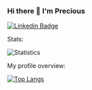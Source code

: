 ### Hi there 👋 I'm Precious

[![Linkedin Badge](https://img.shields.io/badge/LinkedIn-Precious%20Okwu-blue?style=flat-square&logo=Linkedin&logoColor=white&link=https://www.linkedin.com/in/libracoder/)](https://www.linkedin.com/in/libracoder/)

<div>
  <p>Stats: </p>

  ![Statistics](https://github-readme-stats.vercel.app/api?username=libracoder&show_icons=true&count_private=true&theme=ayu-mirage)

</div>

<div>
  <p>My profile overview: </p>
  
 [![Top Langs](https://github-readme-stats.vercel.app/api/top-langs/?username=libracoder&layout=compact&theme=ayu-mirage)](https://github.com/libracoder/github-readme-stats)
</div>
